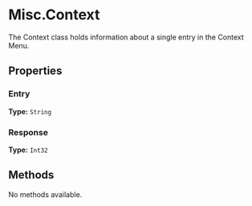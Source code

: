 # Misc.Context

The Context class holds information about a single entry in the Context Menu.

## Properties

### Entry

**Type:** `String`

### Response

**Type:** `Int32`

## Methods

No methods available.

